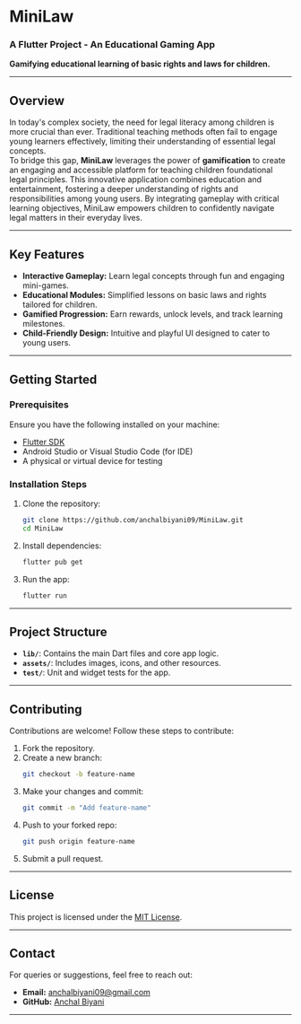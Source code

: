 
# **MiniLaw**

### A Flutter Project - An Educational Gaming App  
**Gamifying educational learning of basic rights and laws for children.**

---

## **Overview**  
In today's complex society, the need for legal literacy among children is more crucial than ever. Traditional teaching methods often fail to engage young learners effectively, limiting their understanding of essential legal concepts.  
To bridge this gap, **MiniLaw** leverages the power of **gamification** to create an engaging and accessible platform for teaching children foundational legal principles. This innovative application combines education and entertainment, fostering a deeper understanding of rights and responsibilities among young users. By integrating gameplay with critical learning objectives, MiniLaw empowers children to confidently navigate legal matters in their everyday lives.

---

## **Key Features**
- **Interactive Gameplay:** Learn legal concepts through fun and engaging mini-games.  
- **Educational Modules:** Simplified lessons on basic laws and rights tailored for children.  
- **Gamified Progression:** Earn rewards, unlock levels, and track learning milestones.  
- **Child-Friendly Design:** Intuitive and playful UI designed to cater to young users.

---

## **Getting Started**

### Prerequisites
Ensure you have the following installed on your machine:
- [Flutter SDK](https://docs.flutter.dev/get-started/install)
- Android Studio or Visual Studio Code (for IDE)
- A physical or virtual device for testing

### **Installation Steps**
1. Clone the repository:
   ```bash
   git clone https://github.com/anchalbiyani09/MiniLaw.git
   cd MiniLaw
   ```

2. Install dependencies:
   ```bash
   flutter pub get
   ```

3. Run the app:
   ```bash
   flutter run
   ```

---

## **Project Structure**
- **`lib/`**: Contains the main Dart files and core app logic.
- **`assets/`**: Includes images, icons, and other resources.
- **`test/`**: Unit and widget tests for the app.

---

## **Contributing**
Contributions are welcome! Follow these steps to contribute:
1. Fork the repository.
2. Create a new branch:
   ```bash
   git checkout -b feature-name
   ```
3. Make your changes and commit:
   ```bash
   git commit -m "Add feature-name"
   ```
4. Push to your forked repo:
   ```bash
   git push origin feature-name
   ```
5. Submit a pull request.

---

## **License**
This project is licensed under the [MIT License](LICENSE).

---

## **Contact**
For queries or suggestions, feel free to reach out:
- **Email:** [anchalbiyani09@gmail.com](mailto:anchalbiyani09@gmail.com)  
- **GitHub:** [Anchal Biyani](https://github.com/anchalbiyani09)

---
